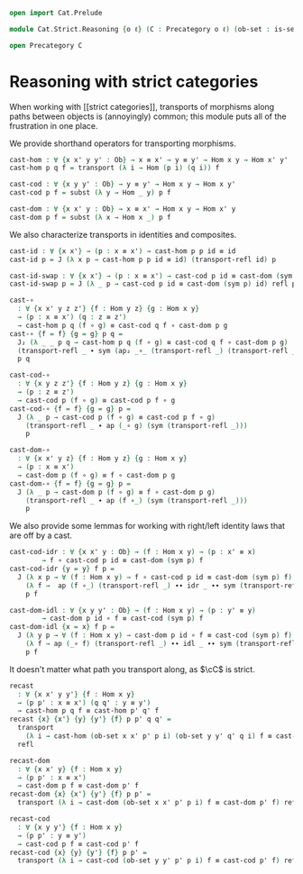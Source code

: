 ```agda
open import Cat.Prelude

module Cat.Strict.Reasoning {o ℓ} (C : Precategory o ℓ) (ob-set : is-set ⌞ C ⌟) where

open Precategory C
```

# Reasoning with strict categories

When working with [[strict categories]], transports of morphisms along
paths between objects is (annoyingly) common; this module puts all of
the frustration in one place.

We provide shorthand operators for transporting morphisms.

```agda
cast-hom : ∀ {x x' y y' : Ob} → x ≡ x' → y ≡ y' → Hom x y → Hom x' y'
cast-hom p q f = transport (λ i → Hom (p i) (q i)) f

cast-cod : ∀ {x y y' : Ob} → y ≡ y' → Hom x y → Hom x y'
cast-cod p f = subst (λ y → Hom _ y) p f

cast-dom : ∀ {x x' y : Ob} → x ≡ x' → Hom x y → Hom x' y
cast-dom p f = subst (λ x → Hom x _) p f
```

We also characterize transports in identities and composites.

```agda
cast-id : ∀ {x x'} → (p : x ≡ x') → cast-hom p p id ≡ id
cast-id p = J (λ x p → cast-hom p p id ≡ id) (transport-refl id) p

cast-id-swap : ∀ {x x'} → (p : x ≡ x') → cast-cod p id ≡ cast-dom (sym p) id
cast-id-swap p = J (λ _ p → cast-cod p id ≡ cast-dom (sym p) id) refl p

cast-∘
  : ∀ {x x' y z z'} {f : Hom y z} {g : Hom x y}
  → (p : x ≡ x') (q : z ≡ z')
  → cast-hom p q (f ∘ g) ≡ cast-cod q f ∘ cast-dom p g
cast-∘ {f = f} {g = g} p q =
  J₂ (λ _ _ p q → cast-hom p q (f ∘ g) ≡ cast-cod q f ∘ cast-dom p g)
  (transport-refl _ ∙ sym (ap₂ _∘_ (transport-refl _) (transport-refl _)))
  p q

cast-cod-∘
  : ∀ {x y z z'} {f : Hom y z} {g : Hom x y}
  → (p : z ≡ z')
  → cast-cod p (f ∘ g) ≡ cast-cod p f ∘ g
cast-cod-∘ {f = f} {g = g} p =
  J (λ _ p → cast-cod p (f ∘ g) ≡ cast-cod p f ∘ g)
    (transport-refl _ ∙ ap (_∘ g) (sym (transport-refl _)))
    p

cast-dom-∘
  : ∀ {x x' y z} {f : Hom y z} {g : Hom x y}
  → (p : x ≡ x')
  → cast-dom p (f ∘ g) ≡ f ∘ cast-dom p g
cast-dom-∘ {f = f} {g = g} p =
  J (λ _ p → cast-dom p (f ∘ g) ≡ f ∘ cast-dom p g)
    (transport-refl _ ∙ ap (f ∘_) (sym (transport-refl _)))
    p
```

We also provide some lemmas for working with right/left identity laws that are
off by a cast.

```agda
cast-cod-idr : ∀ {x x' y : Ob} → (f : Hom x y) → (p : x' ≡ x)
        → f ∘ cast-cod p id ≡ cast-dom (sym p) f
cast-cod-idr {y = y} f p =
  J (λ x p → ∀ (f : Hom x y) → f ∘ cast-cod p id ≡ cast-dom (sym p) f)
    (λ f →  ap (f ∘_) (transport-refl _) ∙∙ idr _ ∙∙ sym (transport-refl _))
    p f

cast-dom-idl : ∀ {x y y' : Ob} → (f : Hom x y) → (p : y' ≡ y)
        → cast-dom p id ∘ f ≡ cast-cod (sym p) f
cast-dom-idl {x = x} f p =
  J (λ y p → ∀ (f : Hom x y) → cast-dom p id ∘ f ≡ cast-cod (sym p) f)
    (λ f → ap (_∘ f) (transport-refl _) ∙∙ idl _ ∙∙ sym (transport-refl _))
    p f
```

It doesn't matter what path you transport along, as $\cC$ is strict.

```agda
recast
  : ∀ {x x' y y'} {f : Hom x y}
  → (p p' : x ≡ x') (q q' : y ≡ y')
  → cast-hom p q f ≡ cast-hom p' q' f
recast {x} {x'} {y} {y'} {f} p p' q q' =
  transport
    (λ i → cast-hom (ob-set x x' p' p i) (ob-set y y' q' q i) f ≡ cast-hom p' q' f)
  refl

recast-dom
  : ∀ {x x' y} {f : Hom x y}
  → (p p' : x ≡ x')
  → cast-dom p f ≡ cast-dom p' f
recast-dom {x} {x'} {y'} {f} p p' =
  transport (λ i → cast-dom (ob-set x x' p' p i) f ≡ cast-dom p' f) refl

recast-cod
  : ∀ {x y y'} {f : Hom x y}
  → (p p' : y ≡ y')
  → cast-cod p f ≡ cast-cod p' f
recast-cod {x} {y} {y'} {f} p p' =
  transport (λ i → cast-cod (ob-set y y' p' p i) f ≡ cast-cod p' f) refl
```
